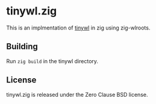 # tinywl.zig

This is an implmentation of
[tinywl](https://gitlab.freedesktop.org/wlroots/wlroots/-/tree/master/tinywl)
in zig using zig-wlroots.

## Building

Run `zig build` in the tinywl directory.

## License

tinywl.zig is released under the Zero Clause BSD license.
